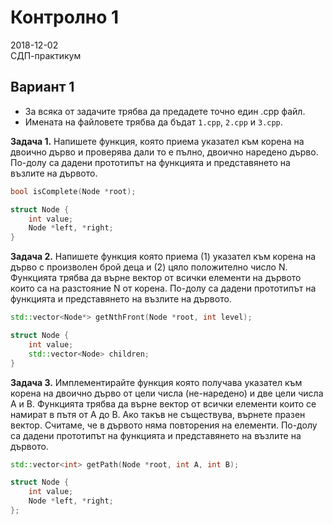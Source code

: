 # Контролно 1

2018-12-02  
СДП-практикум

## Вариант 1

* За всяка от задачите трябва да предадете точно един .cpp файл.
* Имената на файловете трябва да бъдат `1.cpp`, `2.cpp` и `3.cpp`.

**Задача 1.** Напишете функция, която приема указател към корена на двоично дърво и проверява дали то е пълно, двоично наредено дърво. По-долу са дадени прототипът на функцията и представянето на възлите на дървото.
```cpp
bool isComplete(Node *root);

struct Node {
    int value;
    Node *left, *right;
}
```

**Задача 2.** Напишете функция която приема (1) указател към корена на дърво с произволен брой деца и (2) цяло положително число N. Функцията трябва да върне вектор от всички елементи на дървото които са на разстояние N от корена. По-долу са дадени прототипът на функцията и представянето на възлите на дървото.
```cpp
std::vector<Node*> getNthFront(Node *root, int level);

struct Node {
    int value;
    std::vector<Node> children;
}
```

**Задача 3.** Имплементирайте функция която получава указател към корена на двоично дърво от цели числа (не-наредено) и две цели числа A и B. Функцията трябва да върне вектор от всички елементи които се намират в пътя от A до B. Ако такъв не съществува, върнете празен вектор. Считаме, че в дървото няма повторения на елементи. По-долу са дадени прототипът на функцията и представянето на възлите на дървото.
```cpp
std::vector<int> getPath(Node *root, int A, int B);

struct Node {
    int value;
    Node *left, *right;
};
```
